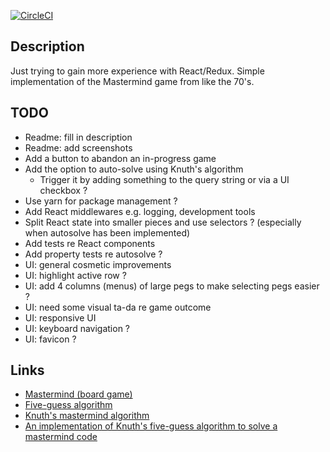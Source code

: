 [![CircleCI](https://circleci.com/gh/taylorjg/Mastermind.svg?style=svg)](https://circleci.com/gh/taylorjg/Mastermind)

## Description

Just trying to gain more experience with React/Redux. Simple implementation of the Mastermind game from like the 70's.

## TODO

* Readme: fill in description
* Readme: add screenshots
* Add a button to abandon an in-progress game
* Add the option to auto-solve using Knuth's algorithm
    * Trigger it by adding something to the query string or via a UI checkbox ?
* Use yarn for package management ?
* Add React middlewares e.g. logging, development tools
* Split React state into smaller pieces and use selectors ? (especially when autosolve has been implemented)
* Add tests re React components
* Add property tests re autosolve ?
* UI: general cosmetic improvements
* UI: highlight active row ?
* UI: add 4 columns (menus) of large pegs to make selecting pegs easier ?
* UI: need some visual ta-da re game outcome
* UI: responsive UI
* UI: keyboard navigation ?
* UI: favicon ?

## Links

* [Mastermind (board game)](https://en.wikipedia.org/wiki/Mastermind_(board_game))
* [Five-guess algorithm](https://en.wikipedia.org/wiki/Mastermind_(board_game)#Five-guess_algorithm)
* [Knuth's mastermind algorithm](https://math.stackexchange.com/questions/1192961/knuths-mastermind-algorithm)
* [An implementation of Knuth's five-guess algorithm to solve a mastermind code](https://gist.github.com/firebus/2153677)
